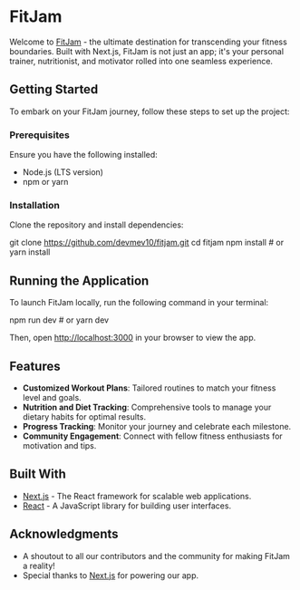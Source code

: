 # FitJam

Welcome to [FitJam](https://fitjam.co) - the ultimate destination for transcending your fitness boundaries. Built with Next.js, FitJam is not just an app; it's your personal trainer, nutritionist, and motivator rolled into one seamless experience.

## Getting Started

To embark on your FitJam journey, follow these steps to set up the project:

### Prerequisites

Ensure you have the following installed:

- Node.js (LTS version)
- npm or yarn

### Installation

Clone the repository and install dependencies:

git clone https://github.com/devmev10/fitjam.git
cd fitjam
npm install # or yarn install

## Running the Application

To launch FitJam locally, run the following command in your terminal:

npm run dev # or yarn dev

Then, open [http://localhost:3000](http://localhost:3000) in your browser to view the app.

## Features

- **Customized Workout Plans**: Tailored routines to match your fitness level and goals.
- **Nutrition and Diet Tracking**: Comprehensive tools to manage your dietary habits for optimal results.
- **Progress Tracking**: Monitor your journey and celebrate each milestone.
- **Community Engagement**: Connect with fellow fitness enthusiasts for motivation and tips.

## Built With

- [Next.js](https://nextjs.org/) - The React framework for scalable web applications.
- [React](https://reactjs.org/) - A JavaScript library for building user interfaces.

## Acknowledgments

- A shoutout to all our contributors and the community for making FitJam a reality!
- Special thanks to [Next.js](https://nextjs.org/) for powering our app.
